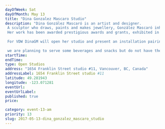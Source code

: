 ```yaml
---
dayOfWeek: Sat
dayOfMonth: May 13
title: "Dina Gonzalez Mascaro Studio"
description: "Dina González Mascaró is an artist and designer.  A sculptor who draws, paints and makes jewellery, González Mascaró inhabits the dual worlds of art and design. Her work has been awarded prestigious awards and grants, exhibited in national and international design fairs, commissioned internationally, published in books and featured in print and digital media.  For VDW DinaGM will open her studio and present an installation pairing artworks (drawing / painting) with jewellery design pieces. This installation of artwork and design objects that reference and influence each other shows the imperceptible line between art and design.  we are planning to serve some beverages and snacks but do not have the details at this time."
startTime: 
endTime: 
type: Open Studios
address: "1654 Franklin Street studio #11, Vancouver, BC, Canada"
addressLabel: 1654 Franklin Street studio #11
latitude: 49.281943
longitude: -123.071281
eventUrl: 
eventUrlLabel: 
published: true
price: 

category: event-13-am
priority: 13
slug: 2017-05-13-dina_gonzalez_mascaro_studio
---
```


